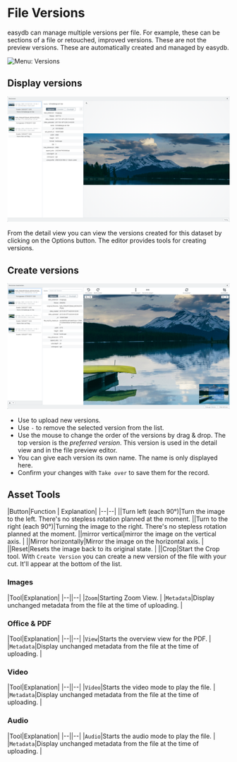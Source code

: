 # File Versions

easydb can manage multiple versions per file. For example, these can be sections of a file or retouched, improved versions. These are not the preview versions. These are automatically created and managed by easydb.

![Menu: Versions](versions_menu.png)

## Display versions

![Displaying Versions](versionen_detail.png)

From the detail view you can view the versions created for this dataset by clicking on the <i class="fa fa-ellipsis-v"></i> Options button. The editor provides tools for creating versions.

## Create versions

![Show versions with zoom enabled](versionen_editor.png)

* Use <i class="fa fa-upload"></i> to upload new versions.
* Use <code class="button">-</code> to remove the selected version from the list.
* Use the mouse to change the order of the versions by drag & drop. The top version is the *preferred version*. This version is used in the detail view and in the file preview editor.
* You can give each version its own name. The name is only displayed here.
* Confirm your changes with <code class="button">Take over</code> to save them for the record.

## Asset Tools

|Button|Function | Explanation|
|--|--|
|<i class="fa fa-rotate-left"></i>|Turn left (each 90°)|Turn the image to the left. There's no stepless rotation planned at the moment.
|<i class="fa fa-rotate-right"></i>|Turn to the right (each 90°)|Turning the image to the right. There's no stepless rotation planned at the moment.
|<i class="fa fa-arrows-v"></i>|mirror vertical|mirror the image on the vertical axis. |
|<i class="fa fa-arrows-h"></i>|Mirror horizontally|Mirror the image on the horizontal axis. |
|<i class="fa fa fa-refresh"></i>|Reset|Resets the image back to its original state. |
|<i class="fa fa-crop"></i>|Crop|Start the Crop tool. With <code class="button">Create Version</code> you can create a new version of the file with your cut. It'll appear at the bottom of the list.


### Images

|Tool|Explanation|
|--||--|
|<code class="button">Zoom</code>|Starting Zoom View. |
|<code class="button">Metadata</code>|Display unchanged metadata from the file at the time of uploading. |

### Office & PDF

|Tool|Explanation|
|--||--|
|<code class="button">View</code>|Starts the overview view for the PDF. |
|<code class="button">Metadata</code>|Display unchanged metadata from the file at the time of uploading. |

### Video

|Tool|Explanation|
|--||--|
|<code class="button">Video</code>|Starts the video mode to play the file. |
|<code class="button">Metadata</code>|Display unchanged metadata from the file at the time of uploading. |

### Audio

|Tool|Explanation|
|--||--|
|<code class="button">Audio</code>|Starts the audio mode to play the file. |
|<code class="button">Metadata</code>|Display unchanged metadata from the file at the time of uploading. |

